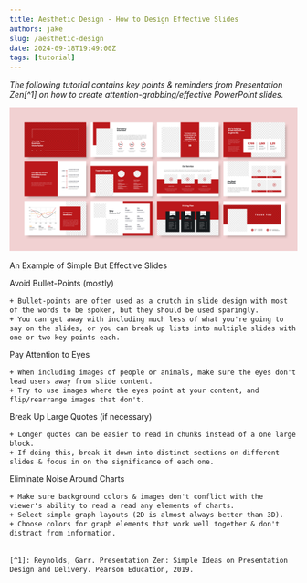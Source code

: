 ```yaml
---
title: Aesthetic Design - How to Design Effective Slides
authors: jake
slug: /aesthetic-design
date: 2024-09-18T19:49:00Z
tags: [tutorial]
---
```



*The following tutorial contains key points & reminders from Presentation Zen[^1] on how to create attention-grabbing/effective PowerPoint slides.*

![Alt text](/img/presentation_stock.jpeg "Example Presentations w/ Good Formatting")
<p style={{textAlign: "center"}}>An Example of Simple But Effective Slides</p>



Avoid Bullet-Points (mostly)

    + Bullet-points are often used as a crutch in slide design with most of the words to be spoken, but they should be used sparingly.
    + You can get away with including much less of what you're going to say on the slides, or you can break up lists into multiple slides with one or two key points each.


Pay Attention to Eyes

    + When including images of people or animals, make sure the eyes don't lead users away from slide content.
    + Try to use images where the eyes point at your content, and flip/rearrange images that don't.


Break Up Large Quotes (if necessary)

    + Longer quotes can be easier to read in chunks instead of a one large block.
    + If doing this, break it down into distinct sections on different slides & focus in on the significance of each one.


Eliminate Noise Around Charts

    + Make sure background colors & images don't conflict with the viewer's ability to read a read any elements of charts.
    + Select simple graph layouts (2D is almost always better than 3D).
    + Choose colors for graph elements that work well together & don't distract from information.


    [^1]: Reynolds, Garr. Presentation Zen: Simple Ideas on Presentation Design and Delivery. Pearson Education, 2019. 